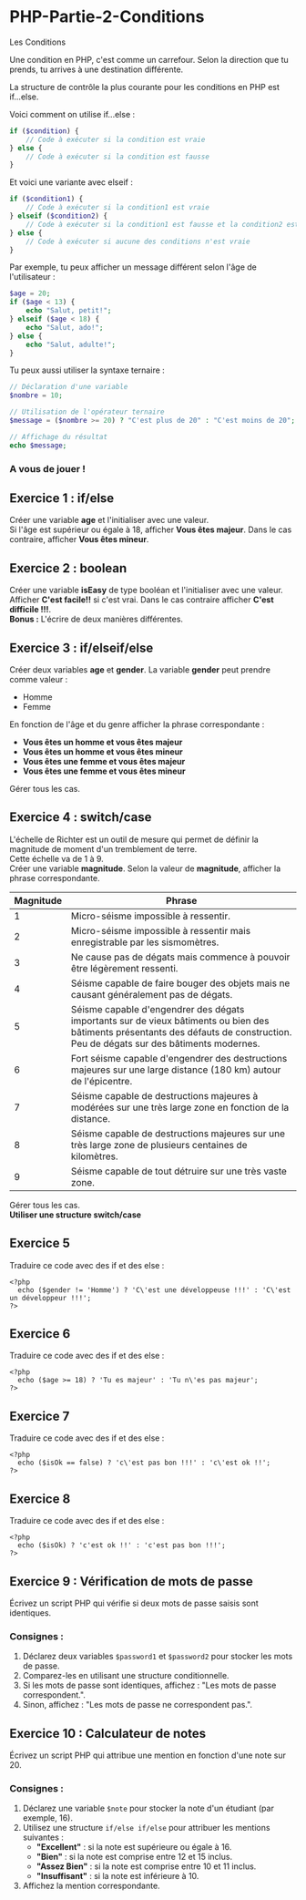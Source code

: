 # PHP-Partie-2-Conditions
Les Conditions


Une condition en PHP, c'est comme un carrefour. Selon la direction que tu prends, tu arrives à une destination différente.

La structure de contrôle la plus courante pour les conditions en PHP est if...else.

Voici comment on utilise if...else :

```php
if ($condition) {
    // Code à exécuter si la condition est vraie
} else {
    // Code à exécuter si la condition est fausse
}
```

Et voici une variante avec elseif :

```php
if ($condition1) {
    // Code à exécuter si la condition1 est vraie
} elseif ($condition2) {
    // Code à exécuter si la condition1 est fausse et la condition2 est vraie
} else {
    // Code à exécuter si aucune des conditions n'est vraie
}
```

Par exemple, tu peux afficher un message différent selon l'âge de l'utilisateur :

```php
$age = 20;
if ($age < 13) {
    echo "Salut, petit!";
} elseif ($age < 18) {
    echo "Salut, ado!";
} else {
    echo "Salut, adulte!";
}
```

Tu peux aussi utiliser la syntaxe ternaire :

```php
// Déclaration d'une variable
$nombre = 10;

// Utilisation de l'opérateur ternaire
$message = ($nombre >= 20) ? "C'est plus de 20" : "C'est moins de 20";

// Affichage du résultat
echo $message;
```


### A vous de jouer ! 

## Exercice 1 : if/else
Créer une variable **age** et l'initialiser avec une valeur.  
Si l'âge est supérieur ou égale à 18, afficher **Vous êtes majeur**. Dans le cas contraire, afficher **Vous êtes mineur**.

## Exercice 2 : boolean
Créer une variable **isEasy** de type booléan et l'initialiser avec une valeur.  
Afficher **C'est facile!!** si c'est vrai. Dans le cas contraire afficher **C'est difficile !!!**.  
**Bonus :** L'écrire de deux manières différentes.

## Exercice 3 : if/elseif/else
Créer deux variables **age** et **gender**. La variable **gender** peut prendre comme valeur :
- Homme
- Femme  

En fonction de l'âge et du genre afficher la phrase correspondante :
- **Vous êtes un homme et vous êtes majeur**
- **Vous êtes un homme et vous êtes mineur**
- **Vous êtes une femme et vous êtes majeur**
- **Vous êtes une femme et vous êtes mineur**  

Gérer tous les cas.

## Exercice 4 : switch/case
L'échelle de Richter est un outil de mesure qui permet de définir la magnitude de moment d'un tremblement de terre.  
Cette échelle va de 1 à 9.  
Créer une variable **magnitude**. Selon la valeur de **magnitude**, afficher la phrase correspondante.  

Magnitude   |   Phrase
------      |    ---
1           |   Micro-séisme impossible à ressentir.
2           |   Micro-séisme impossible à ressentir mais enregistrable par les sismomètres.
3           |   Ne cause pas de dégats mais commence à pouvoir être légèrement ressenti.
4           |   Séisme capable de faire bouger des objets mais ne causant généralement pas de dégats.
5           |   Séisme capable d'engendrer des dégats importants sur de vieux bâtiments ou bien des bâtiments présentants des défauts de construction. Peu de dégats sur des bâtiments modernes.
6           |   Fort séisme capable d'engendrer des destructions majeures sur une large distance (180 km) autour de l'épicentre.  
7           |   Séisme capable de destructions majeures à modérées sur une très large zone en fonction de la distance.
8           |   Séisme capable de destructions majeures sur une très large zone de plusieurs centaines de kilomètres.
9           |   Séisme capable de tout détruire sur une très vaste zone.  

Gérer tous les cas.  
**Utiliser une structure switch/case**

## Exercice 5
Traduire ce code avec des if et des else :  


    <?php
      echo ($gender != 'Homme') ? 'C\'est une développeuse !!!' : 'C\'est un développeur !!!';
    ?>

## Exercice 6
Traduire ce code avec des if et des else :  


    <?php
      echo ($age >= 18) ? 'Tu es majeur' : 'Tu n\'es pas majeur';
    ?>
    
## Exercice 7
Traduire ce code avec des if et des else :  


    <?php
      echo ($isOk == false) ? 'c\'est pas bon !!!' : 'c\'est ok !!';
    ?>
    
## Exercice 8
Traduire ce code avec des if et des else :  


    <?php
      echo ($isOk) ? 'c'est ok !!' : 'c'est pas bon !!!';
    ?>

## Exercice 9 : Vérification de mots de passe

Écrivez un script PHP qui vérifie si deux mots de passe saisis sont identiques.

### Consignes :
1. Déclarez deux variables `$password1` et `$password2` pour stocker les mots de passe.
2. Comparez-les en utilisant une structure conditionnelle.
3. Si les mots de passe sont identiques, affichez : "Les mots de passe correspondent.".
4. Sinon, affichez : "Les mots de passe ne correspondent pas.".

## Exercice 10 : Calculateur de notes

Écrivez un script PHP qui attribue une mention en fonction d'une note sur 20.

### Consignes :
1. Déclarez une variable `$note` pour stocker la note d'un étudiant (par exemple, 16).
2. Utilisez une structure `if/else if/else` pour attribuer les mentions suivantes :
    - **"Excellent"** : si la note est supérieure ou égale à 16.
    - **"Bien"** : si la note est comprise entre 12 et 15 inclus.
    - **"Assez Bien"** : si la note est comprise entre 10 et 11 inclus.
    - **"Insuffisant"** : si la note est inférieure à 10.
3. Affichez la mention correspondante.

    
